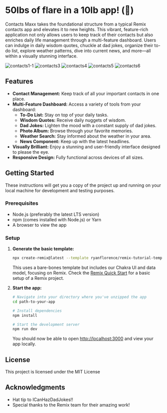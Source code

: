 # 50lbs of flare in a 10lb app! (👀)

Contacts Maxx takes the foundational structure from a typical Remix contacts app and elevates it to new heights. This vibrant, feature-rich application not only allows users to keep track of their contacts but also enriches daily life management through a multi-feature dashboard. Users can indulge in daily wisdom quotes, chuckle at dad jokes, organize their to-do list, explore weather patterns, dive into current news, and more—all within a visually stunning interface.

![contacts1-1](http://www.evanmarie.com/content/images/2023/10/contacts1-1.png)
![contacts3](http://www.evanmarie.com/content/images/2023/10/contacts3.png)
![contacts4](http://www.evanmarie.com/content/images/2023/10/contacts4.png)
![contacts5](http://www.evanmarie.com/content/images/2023/10/contacts5.png)
![contacts6](http://www.evanmarie.com/content/images/2023/10/contacts6.png)

## Features

- **Contact Management:** Keep track of all your important contacts in one place.
- **Multi-Feature Dashboard:** Access a variety of tools from your dashboard:
  - **To-Do List:** Stay on top of your daily tasks.
  - **Wisdom Quotes:** Receive daily nuggets of wisdom.
  - **Dad Jokes:** Lighten the mood with a constant supply of dad jokes.
  - **Photo Album:** Browse through your favorite memories.
  - **Weather Search:** Stay informed about the weather in your area.
  - **News Component:** Keep up with the latest headlines.
- **Visually Brilliant:** Enjoy a stunning and user-friendly interface designed to please the eye.
- **Responsive Design:** Fully functional across devices of all sizes.

## Getting Started

These instructions will get you a copy of the project up and running on your local machine for development and testing purposes.

### Prerequisites

- Node.js (preferably the latest LTS version)
- npm (comes installed with Node.js) or Yarn
- A browser to view the app

### Setup

1. **Generate the basic template:**

   ```sh
   npx create-remix@latest --template ryanflorence/remix-tutorial-template
   ```

   This uses a bare-bones template but includes our Chakra UI and data model, focusing on Remix. Check the [Remix Quick Start](https://remix.run/docs/en/v1/tutorials/basic) for a basic setup of a Remix project.

2. **Start the app:**

   ```sh
   # Navigate into your directory where you've unzipped the app
   cd path-to-your-app

   # Install dependencies
   npm install

   # Start the development server
   npm run dev
   ```

   You should now be able to open [http://localhost:3000](http://localhost:3000) and view your app locally.

## License

This project is licensed under the MIT License

## Acknowledgments

- Hat tip to ICanHazDadJokes!!
- Special thanks to the Remix team for their amazing work!
